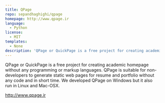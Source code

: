 ```yaml
---
title: QPage
repo: sepandhaghighi/qpage
homepage: http://www.qpage.ir
language:
  - Python
license:
  - MIT
templates:
  - None
description: 'QPage or QuickPage is a free project for creating academic homepage without any code'
---
```


QPage or QuickPage is a free project for creating academic homepage without any programming or markup languages.
QPage is suitable for non-developers to generate static web pages for resume and portfolio without any code and in short time.
We developed QPage on Windows but it also run in Linux and Mac-OSX.

http://www.qpage.ir
